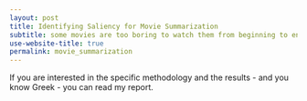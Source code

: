 ```yaml
---
layout: post
title: Identifying Saliency for Movie Summarization
subtitle: some movies are too boring to watch them from beginning to end, right?
use-website-title: true
permalink: movie_summarization
---
```

<!-- last updated: 2018-09-27 -->

If you are interested in the specific methodology and the results - and you know Greek - you can read my report.
